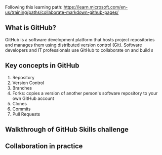 Following this learning path: <https://learn.microsoft.com/en-us/training/paths/collaborate-markdown-github-pages/>

## What is GitHub?

GitHub is a software development platform that hosts project repositories and manages them using distributed version control (Git). Software developers and IT professionals use GitHub to collaborate on and build s

## Key concepts in GitHub

1. Repository
2. Version Control
3. Branches
4. Forks: copies a version of another person's software repository to your own GitHub account
5. Clones
6. Commits
7. Pull Requests

## Walkthrough of GitHub Skills challenge

## Collaboration in practice
